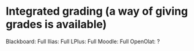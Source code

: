 # Integrated grading (a way of giving grades is available)

Blackboard: Full
Ilias: Full
LPlus: Full
Moodle: Full
OpenOlat: ?